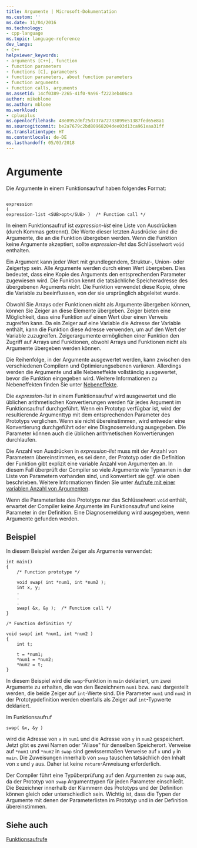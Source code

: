 ```yaml
---
title: Argumente | Microsoft-Dokumentation
ms.custom: ''
ms.date: 11/04/2016
ms.technology:
- cpp-language
ms.topic: language-reference
dev_langs:
- C++
helpviewer_keywords:
- arguments [C++], function
- function parameters
- functions [C], parameters
- function parameters, about function parameters
- function arguments
- function calls, arguments
ms.assetid: 14cf0389-2265-41f0-9a96-f2223eb406ca
author: mikeblome
ms.author: mblome
ms.workload:
- cplusplus
ms.openlocfilehash: 48e8952d6f25d737a72733899e51387fed65e8a1
ms.sourcegitcommit: be2a7679c2bd80968204dee03d13ca961eaa31ff
ms.translationtype: HT
ms.contentlocale: de-DE
ms.lasthandoff: 05/03/2018
---
```

# <a name="arguments"></a>Argumente
Die Argumente in einem Funktionsaufruf haben folgendes Format:  
  
```  
  
expression  
(  
expression-list <SUB>opt</SUB> )  /* Function call */  
```  
  
 In einem Funktionsaufruf ist *expression-list* eine Liste von Ausdrücken (durch Kommas getrennt). Die Werte dieser letzten Ausdrücke sind die Argumente, die an die Funktion übergeben werden. Wenn die Funktion keine Argumente akzeptiert, sollte *expression-list* das Schlüsselwort `void` enthalten.  
  
 Ein Argument kann jeder Wert mit grundlegendem, Struktur-, Union- oder Zeigertyp sein. Alle Argumente werden durch einen Wert übergeben. Dies bedeutet, dass eine Kopie des Arguments den entsprechenden Parameter zugewiesen wird. Die Funktion kennt die tatsächliche Speicheradresse des übergebenen Arguments nicht. Die Funktion verwendet diese Kopie, ohne die Variable zu beeinflussen, von der sie ursprünglich abgeleitet wurde.  
  
 Obwohl Sie Arrays oder Funktionen nicht als Argumente übergeben können, können Sie Zeiger an diese Elemente übergeben. Zeiger bieten eine Möglichkeit, dass eine Funktion auf einen Wert über einen Verweis zugreifen kann. Da ein Zeiger auf eine Variable die Adresse der Variable enthält, kann die Funktion diese Adresse verwenden, um auf den Wert der Variable zuzugreifen. Zeigerargumente ermöglichen einer Funktion den Zugriff auf Arrays und Funktionen, obwohl Arrays und Funktionen nicht als Argumente übergeben werden können.  
  
 Die Reihenfolge, in der Argumente ausgewertet werden, kann zwischen den verschiedenen Compilern und Optimierungsebenen variieren. Allerdings werden die Argumente und alle Nebeneffekte vollständig ausgewertet, bevor die Funktion eingegeben wird. Weitere Informationen zu Nebeneffekten finden Sie unter [Nebeneffekte](../c-language/side-effects.md).  
  
 Die *expression-list* in einem Funktionsaufruf wird ausgewertet und die üblichen arithmetischen Konvertierungen werden für jedes Argument im Funktionsaufruf durchgeführt. Wenn ein Prototyp verfügbar ist, wird der resultierende Argumenttyp mit dem entsprechenden Parameter des Prototyps verglichen. Wenn sie nicht übereinstimmen, wird entweder eine Konvertierung durchgeführt oder eine Diagnosemeldung ausgegeben. Die Parameter können auch die üblichen arithmetischen Konvertierungen durchlaufen.  
  
 Die Anzahl von Ausdrücken in *expression-list* muss mit der Anzahl von Parametern übereinstimmen, es sei denn, der Prototyp oder die Definition der Funktion gibt explizit eine variable Anzahl von Argumenten an. In diesem Fall überprüft der Compiler so viele Argumente wie Typnamen in der Liste von Parametern vorhanden sind, und konvertiert sie ggf. wie oben beschrieben. Weitere Informationen finden Sie unter [Aufrufe mit einer variablen Anzahl von Argumenten](../c-language/calls-with-a-variable-number-of-arguments.md).  
  
 Wenn die Parameterliste des Prototyps nur das Schlüsselwort `void` enthält, erwartet der Compiler keine Argumente im Funktionsaufruf und keine Parameter in der Definition. Eine Diagnosemeldung wird ausgegeben, wenn Argumente gefunden werden.  
  
## <a name="example"></a>Beispiel  
 In diesem Beispiel werden Zeiger als Argumente verwendet:  
  
```  
int main()  
{  
    /* Function prototype */  
  
    void swap( int *num1, int *num2 );  
    int x, y;  
    .  
    .  
    .  
    swap( &x, &y );  /* Function call */  
}  
  
/* Function definition */  
  
void swap( int *num1, int *num2 )  
{  
    int t;  
  
    t = *num1;  
    *num1 = *num2;  
    *num2 = t;  
}  
```  
  
 In diesem Beispiel wird die `swap`-Funktion in `main` deklariert, um zwei Argumente zu erhalten, die von den Bezeichnern `num1` bzw. `num2` dargestellt werden, die beide Zeiger auf `int`-Werte sind. Die Parameter `num1` und `num2` in der Prototypdefinition werden ebenfalls als Zeiger auf `int`-Typwerte deklariert.  
  
 Im Funktionsaufruf  
  
```  
swap( &x, &y )  
```  
  
 wird die Adresse von `x` in `num1` und die Adresse von `y` in `num2` gespeichert. Jetzt gibt es zwei Namen oder "Aliase" für denselben Speicherort. Verweise auf `*num1` und `*num2` in `swap` sind gewissermaßen Verweise auf `x` und `y` in `main`. Die Zuweisungen innerhalb von `swap` tauschen tatsächlich den Inhalt von `x` und `y` aus. Daher ist keine `return`-Anweisung erforderlich.  
  
 Der Compiler führt eine Typüberprüfung auf den Argumenten zu `swap` aus, da der Prototyp von `swap` Argumenttypen für jeden Parameter einschließt. Die Bezeichner innerhalb der Klammern des Prototyps und der Definition können gleich oder unterschiedlich sein. Wichtig ist, dass die Typen der Argumente mit denen der Parameterlisten im Prototyp und in der Definition übereinstimmen.  
  
## <a name="see-also"></a>Siehe auch  
 [Funktionsaufrufe](../c-language/function-calls.md)
